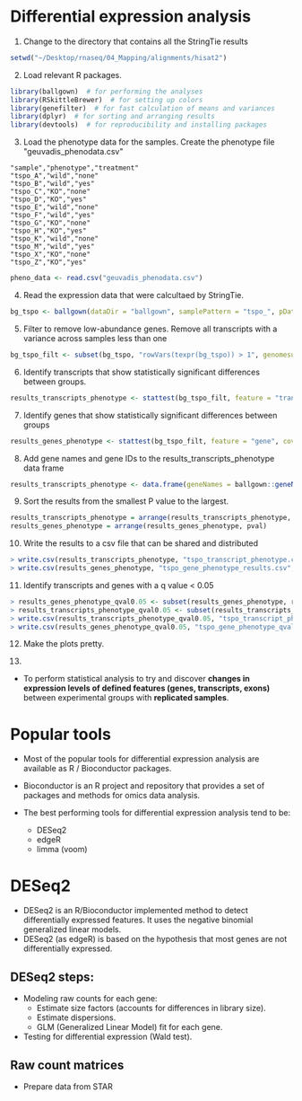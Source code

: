 Differential expression analysis
================================

1. Change to the directory that contains all the StringTie results

```R
setwd("~/Desktop/rnaseq/04_Mapping/alignments/hisat2")
```

2. Load relevant R packages.

```R
library(ballgown)  # for performing the analyses
library(RSkittleBrewer)  # for setting up colors
library(genefilter)  # for fast calculation of means and variances
library(dplyr)  # for sorting and arranging results
library(devtools)  # for reproducibility and installing packages
```

3. Load the phenotype data for the samples. Create the phenotype file "geuvadis_phenodata.csv"

```
"sample","phenotype","treatment"
"tspo_A","wild","none"
"tspo_B","wild","yes"
"tspo_C","KO","none"
"tspo_D","KO","yes"
"tspo_E","wild","none"
"tspo_F","wild","yes"
"tspo_G","KO","none"
"tspo_H","KO","yes"
"tspo_K","wild","none"
"tspo_M","wild","yes"
"tspo_X","KO","none"
"tspo_Z","KO","yes"
```

```R
pheno_data <- read.csv("geuvadis_phenodata.csv")
```

4. Read the expression data that were calcultaed by StringTie.

```R
bg_tspo <- ballgown(dataDir = "ballgown", samplePattern = "tspo_", pData = pheno_data)
```

5. Filter to remove low-abundance genes. Remove all transcripts with a variance across samples less than one

```R
bg_tspo_filt <- subset(bg_tspo, "rowVars(texpr(bg_tspo)) > 1", genomesubset = TRUE)
```

6. Identify transcripts that show statistically significant differences between groups.

```R
results_transcripts_phenotype <- stattest(bg_tspo_filt, feature = "transcript", covariate = "phenotype", adjustvars = c("treatment"), getFC = TRUE, meas = "FPKM")
```

7. Identify genes that show statistically significant differences between groups

```R
results_genes_phenotype <- stattest(bg_tspo_filt, feature = "gene", covariate = "phenotype", adjustvars = c("treatment"), getFC = TRUE, meas = "FPKM")
```

8. Add gene names and gene IDs to the results_transcripts_phenotype data frame

```R
results_transcripts_phenotype <- data.frame(geneNames = ballgown::geneNames(bg_tspo_filt), geneIDs = ballgown::geneIDs(bg_tspo_filt), results_transcripts_phenotype)
```

9. Sort the results from the smallest P value to the largest.

```R
results_transcripts_phenotype = arrange(results_transcripts_phenotype, pval)
results_genes_phenotype = arrange(results_genes_phenotype, pval)
```

10. Write the results to a csv file that can be shared and distributed

```R
> write.csv(results_transcripts_phenotype, "tspo_transcript_phenotype.csv", row.names = FALSE)
> write.csv(results_genes_phenotype, "tspo_gene_phenotype_results.csv", row.names = FALSE)
```

11. Identify transcripts and genes with a q value < 0.05

```R
> results_genes_phenotype_qval0.05 <- subset(results_genes_phenotype, results_genes_phenotype$qval < 0.05)
> results_transcripts_phenotype_qval0.05 <- subset(results_transcripts_phenotype, results_transcripts_phenotype$qval < 0.05)
> write.csv(results_transcripts_phenotype_qval0.05, "tspo_transcript_phenotype_qval0.05.csv", row.names = FALSE)
> write.csv(results_genes_phenotype_qval0.05, "tspo_gene_phenotype_qval0.05.csv", row.names = FALSE)
```

12. Make the plots pretty. 


14. 


* To perform statistical analysis to try and discover **changes in expression levels of defined features (genes, transcripts, exons)** between experimental groups with **replicated samples**.

# Popular tools

* Most of the popular tools for differential expression analysis are available as R / Bioconductor packages.

* Bioconductor is an R project and repository that provides a set of packages and methods for omics data analysis.

* The best performing tools for differential expression analysis tend to be:

    * DESeq2
    * edgeR
    * limma (voom)

# DESeq2

* DESeq2 is an R/Bioconductor implemented method to detect differentially expressed features. It uses the negative binomial generalized linear models.
* DESeq2 (as edgeR) is based on the hypothesis that most genes are not differentially expressed.

## DESeq2 steps:
* Modeling raw counts for each gene:
    * Estimate size factors (accounts for differences in library size).
    * Estimate dispersions.
    * GLM (Generalized Linear Model) fit for each gene.
* Testing for differential expression (Wald test).

## Raw count matrices

* Prepare data from STAR













